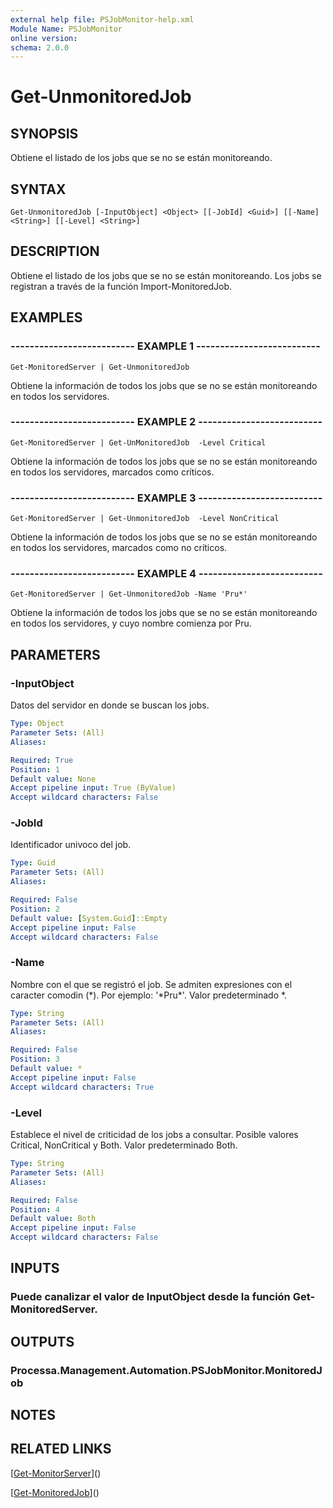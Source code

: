 ```yaml
---
external help file: PSJobMonitor-help.xml
Module Name: PSJobMonitor
online version: 
schema: 2.0.0
---
```


# Get-UnmonitoredJob

## SYNOPSIS
Obtiene el listado de los jobs que se no se están monitoreando.

## SYNTAX

```
Get-UnmonitoredJob [-InputObject] <Object> [[-JobId] <Guid>] [[-Name] <String>] [[-Level] <String>]
```

## DESCRIPTION
Obtiene el listado de los jobs que se no se están monitoreando.
Los jobs se registran a través de la función Import-MonitoredJob.

## EXAMPLES

### -------------------------- EXAMPLE 1 --------------------------
```
Get-MonitoredServer | Get-UnmonitoredJob
```

Obtiene la información de todos los jobs que se no se están monitoreando en todos los servidores.

### -------------------------- EXAMPLE 2 --------------------------
```
Get-MonitoredServer | Get-UnMonitoredJob  -Level Critical
```

Obtiene la información de todos los jobs que se no se están monitoreando en todos los servidores, marcados como críticos.

### -------------------------- EXAMPLE 3 --------------------------
```
Get-MonitoredServer | Get-UnmonitoredJob  -Level NonCritical
```

Obtiene la información de todos los jobs que se no se están monitoreando en todos los servidores, marcados como no críticos.

### -------------------------- EXAMPLE 4 --------------------------
```
Get-MonitoredServer | Get-UnmonitoredJob -Name 'Pru*'
```

Obtiene la información de todos los jobs que se no se están monitoreando en todos los servidores, y cuyo nombre comienza por Pru.

## PARAMETERS

### -InputObject
Datos del servidor en donde se buscan los jobs.

```yaml
Type: Object
Parameter Sets: (All)
Aliases: 

Required: True
Position: 1
Default value: None
Accept pipeline input: True (ByValue)
Accept wildcard characters: False
```

### -JobId
Identificador univoco del job.

```yaml
Type: Guid
Parameter Sets: (All)
Aliases: 

Required: False
Position: 2
Default value: [System.Guid]::Empty
Accept pipeline input: False
Accept wildcard characters: False
```

### -Name
Nombre con el que se registró el job.
Se admiten expresiones con el caracter comodin (\*).
Por ejemplo: '\*Pru\*'.
Valor predeterminado \*.

```yaml
Type: String
Parameter Sets: (All)
Aliases: 

Required: False
Position: 3
Default value: *
Accept pipeline input: False
Accept wildcard characters: True
```

### -Level
Establece el nivel de criticidad de los jobs a consultar.
Posible valores Critical, NonCritical y Both.
Valor predeterminado Both.

```yaml
Type: String
Parameter Sets: (All)
Aliases: 

Required: False
Position: 4
Default value: Both
Accept pipeline input: False
Accept wildcard characters: False
```

## INPUTS

### Puede canalizar el valor de InputObject desde la función Get-MonitoredServer.

## OUTPUTS

### Processa.Management.Automation.PSJobMonitor.MonitoredJob

## NOTES

## RELATED LINKS

[[Get-MonitorServer](Get-MonitorServer.md)]()

[[Get-MonitoredJob](Get-MonitoredJob.md)]()


